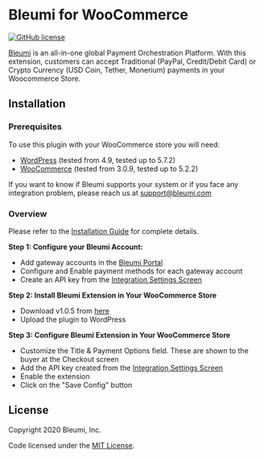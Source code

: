 # Bleumi for WooCommerce

[![GitHub license](https://img.shields.io/badge/license-MIT-blue.svg?style=flat-square)](https://raw.githubusercontent.com/bleumi/payment-aggregator-woocommerce/master/LICENSE)

[Bleumi](https://bleumi.com) is an all-in-one global Payment Orchestration Platform. With this extension, customers can accept Traditional (PayPal, Credit/Debit Card) or Crypto Currency (USD Coin, Tether, Monerium) payments in your Woocommerce Store.

## Installation

### Prerequisites

To use this plugin with your WooCommerce store you will need:

* [WordPress](https://wordpress.org/) (tested from 4.9, tested up to 5.7.2)
* [WooCommerce](https://wordpress.org/plugins/woocommerce/) (tested from 3.0.9, tested up to 5.2.2)

If you want to know if Bleumi supports your system or if you face any integration problem, please reach us at support@bleumi.com

### Overview

Please refer to the [Installation Guide](https://github.com/bleumi/payment-aggregator-woocommerce/blob/main/Bleumi%20Payments%20-%20Installation%20Guide%20for%20WooCommerce_v2.pdf) for complete details.

**Step 1: Configure your Bleumi Account:**

* Add gateway accounts in the [Bleumi Portal](https://account.bleumi.com/account/?app=paymentlink&tab=gateway)
* Configure and Enable payment methods for each gateway account
* Create an API key from the [Integration Settings Screen](http://account.bleumi.com/account/?app=paymentlink&tab=integration)

**Step 2: Install Bleumi Extension in Your WooCommerce Store**

* Download v1.0.5 from [here](https://github.com/bleumi/payment-aggregator-woocommerce/releases/download/v1.0.5/bleumi-payments-for-woocommerce.zip)
* Upload the plugin to WordPress

**Step 3: Configure Bleumi Extension in Your WooCommerce Store**

* Customize the Title & Payment Options field. These are shown to the buyer at the Checkout screen
* Add the API key created from the [Integration Settings Screen](http://account.bleumi.com/account/?app=paymentlink&tab=integration)
* Enable the extension
* Click on the "Save Config" button

## License

Copyright 2020 Bleumi, Inc.

Code licensed under the [MIT License](LICENSE).
